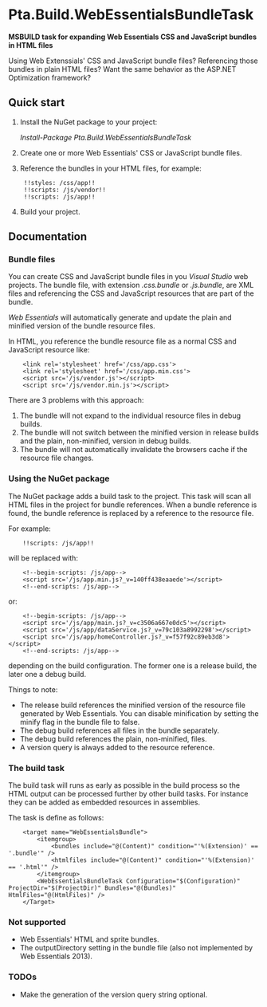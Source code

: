 Pta.Build.WebEssentialsBundleTask
=================================

**MSBUILD task for expanding Web Essentials CSS and JavaScript bundles in HTML files**

Using Web Extenssials' CSS and JavaScript bundle files?
Referencing those bundles in plain HTML files?
Want the same behavior as the ASP.NET Optimization framework?

## Quick start
1. Install the NuGet package to your project:

	_Install-Package Pta.Build.WebEssentialsBundleTask_

2. Create one or more Web Essentials' CSS or JavaScript bundle files.
3. Reference the bundles in your HTML files, for example:

	    !!styles: /css/app!!
	    !!scripts: /js/vendor!!
	    !!scripts: /js/app!!

4. Build your project.

## Documentation

### Bundle files

You can create CSS and JavaScript bundle files in you _Visual Studio_ web projects. The bundle file, with extension
_.css.bundle_ or _.js.bundle_, are XML files and referencing the CSS and JavaScript resources that are part of the bundle.

_Web Essentials_ will automatically generate and update the plain and minified version of the bundle resource files.

In HTML, you reference the bundle resource file as a normal CSS and JavaScript resource like:

	    <link rel='stylesheet' href='/css/app.css'>
	    <link rel='stylesheet' href='/css/app.min.css'>
	    <script src='/js/vendor.js'></script>
	    <script src='/js/vendor.min.js'></script>

There are 3 problems with this approach:

1. The bundle will not expand to the individual resource files in debug builds.
2. The bundle will not switch between the minified version in release builds and the plain, non-minified, version in debug builds.
3. The bundle will not automatically invalidate the browsers cache if the resource file changes.

### Using the NuGet package

The NuGet package adds a build task to the project. This task will scan all HTML files in the project for bundle references.
When a bundle reference is found, the bundle reference is replaced by a reference to the resource file.

For example:

	    !!scripts: /js/app!!

will be replaced with:

	    <!--begin-scripts: /js/app-->
	    <script src='/js/app.min.js?_v=140ff438eaaede'></script>
	    <!--end-scripts: /js/app-->

or:

	    <!--begin-scripts: /js/app-->
	    <script src='/js/app/main.js?_v=c3506a667e0dc5'></script>
	    <script src='/js/app/dataService.js?_v=79c103a8992298'></script>
	    <script src='/js/app/homeController.js?_v=f57f92c89eb3d8'></script>
	    <!--end-scripts: /js/app-->

depending on the build configuration. The former one is a release build, the later one a debug build.

Things to note:

* The release build references the minified version of the resource file generated by Web Essentials.
  You can disable minification by setting the minify flag in the bundle file to false.
* The debug build references all files in the bundle separately.
* The debug build references the plain, non-minified, files.
* A version query is always added to the resource reference.

### The build task

The build task will runs as early as possible in the build process so the HTML output can be processed further by other build tasks. For instance they can be added as embedded resources in assemblies.

The task is define as follows:

	    <target name="WebEssentialsBundle">
	        <itemgroup>
	            <bundles include="@(Content)" condition="'%(Extension)' == '.bundle'" />
	            <htmlfiles include="@(Content)" condition="'%(Extension)' == '.html'" />
	        </itemgroup>
	        <WebEssentialsBundleTask Configuration="$(Configuration)" ProjectDir="$(ProjectDir)" Bundles="@(Bundles)" HtmlFiles="@(HtmlFiles)" />
	    </Target>


### Not supported

* Web Essentials' HTML and sprite bundles.
* The outputDirectory setting in the bundle file (also not implemented by Web Essentials 2013).

### TODOs			

* Make the generation of the version query string optional.
